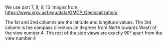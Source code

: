 We use part 7, 8, 9, 10 images from https://www.crcv.ucf.edu/data/GMCP_Geolocalization/

The 1st and 2nd columns are the latitude and longitude values. The 3rd column is the
compass direction (in degrees from North towards West) of the view number 4. The rest of the
side views are exactly 90° apart from the view number 4


